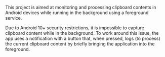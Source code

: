 This project is aimed at monitoring and processing clipboard contents in Android devices while running in the background using a foreground service.

Due to Android 10+ security restrictions, it is impossible to capture clipboard content while in the background. To work around this issue, the app uses a notification with a button that, when pressed, logs (to process) the current clipboard content by briefly bringing the application into the foreground.
